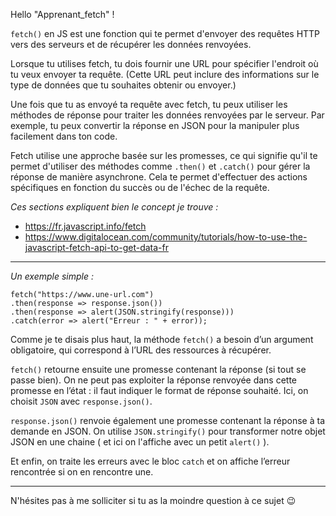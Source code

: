 Hello "Apprenant_fetch" !

`fetch()` en JS est une fonction qui te permet d'envoyer des requêtes HTTP vers des serveurs et de récupérer les données renvoyées.

Lorsque tu utilises fetch, tu dois fournir une URL pour spécifier l'endroit où tu veux envoyer ta requête. 
(Cette URL peut inclure des informations sur le type de données que tu souhaites obtenir ou envoyer.)

Une fois que tu as envoyé ta requête avec fetch, tu peux utiliser les méthodes de réponse pour traiter les données renvoyées par le serveur. Par exemple, tu peux convertir la réponse en JSON pour la manipuler plus facilement dans ton code.

Fetch utilise une approche basée sur les promesses, ce qui signifie qu'il te permet d'utiliser des méthodes comme `.then()` et `.catch()` pour gérer la réponse de manière asynchrone. Cela te permet d'effectuer des actions spécifiques en fonction du succès ou de l'échec de la requête.

_Ces sections expliquent bien le concept je trouve :_
- https://fr.javascript.info/fetch
- https://www.digitalocean.com/community/tutorials/how-to-use-the-javascript-fetch-api-to-get-data-fr

---
_Un exemple simple :_ 

```
fetch("https://www.une-url.com")
.then(response => response.json())
.then(response => alert(JSON.stringify(response)))
.catch(error => alert("Erreur : " + error));
```

Comme je te disais plus haut, la méthode `fetch()` a besoin d’un argument obligatoire, qui correspond à l’URL des ressources à récupérer.

`fetch()` retourne ensuite une promesse contenant la réponse (si tout se passe bien). On ne peut pas exploiter la réponse renvoyée dans cette promesse en l’état : il faut indiquer le format de réponse souhaité. Ici, on choisit `JSON` avec `response.json()`.

`response.json()` renvoie également une promesse contenant la réponse à ta demande en JSON. On utilise `JSON.stringify()` pour transformer notre objet JSON en une chaine ( et ici on l'affiche avec un petit `alert()` ).

Et enfin, on traite les erreurs avec le bloc `catch` et on affiche l’erreur rencontrée si on en rencontre une.

----

N'hésites pas à me solliciter si tu as la moindre question à ce sujet :wink:

